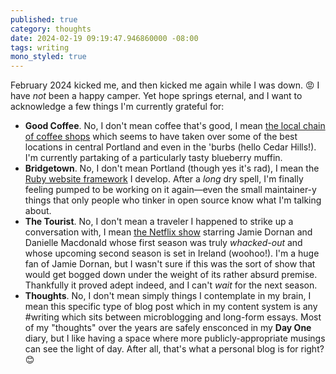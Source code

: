 ```yaml
---
published: true
category: thoughts
date: 2024-02-19 09:19:47.946860000 -08:00
tags: writing
mono_styled: true
---
```


February 2024 kicked me, and then kicked me again while I was down. 😡 I have _not_ been a happy camper. Yet hope springs eternal, and I want to acknowledge a few things I'm currently grateful for:

* **Good Coffee**. No, I don't mean coffee that's good, I mean [the local chain of coffee shops](https://goodwith.us/pages/locations) which seems to have taken over some of the best locations in central Portland and even in the 'burbs (hello Cedar Hills!). I'm currently partaking of a particularly tasty blueberry muffin.
* **Bridgetown**. No, I don't mean Portland (though yes it's rad), I mean the [Ruby website framework](https://www.bridgetownrb.com) I develop. After a _long_ dry spell, I'm finally feeling pumped to be working on it again—even the small maintainer-y things that only people who tinker in open source know what I'm talking about. 
* **The Tourist**. No, I don't mean a traveler I happened to strike up a conversation with, I mean [the Netflix show](https://en.wikipedia.org/wiki/The_Tourist_%2528TV_series%2529) starring Jamie Dornan and Danielle Macdonald whose first season was truly _whacked-out_ and whose upcoming second season is set in Ireland (woohoo!). I'm a huge fan of Jamie Dornan, but I wasn't sure if this was the sort of show that would get bogged down under the weight of its rather absurd premise. Thankfully it proved adept indeed, and I can't _wait_ for the next season.
* **Thoughts**. No, I don't mean simply things I contemplate in my brain, I mean this specific type of blog post which in my content system is any #writing which sits between microblogging and long-form essays. Most of my "thoughts" over the years are safely ensconced in my **Day One** diary, but I like having a space where more publicly-appropriate musings can see the light of day. After all, that's what a personal blog is for right? 😊
